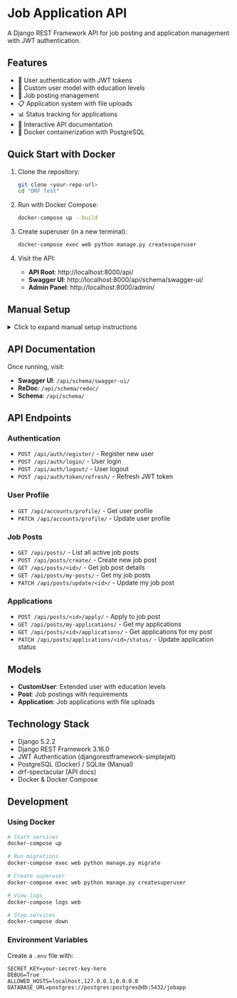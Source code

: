 # Job Application API

A Django REST Framework API for job posting and application management with JWT authentication.

## Features

- 🔐 User authentication with JWT tokens
- 👥 Custom user model with education levels
- 📝 Job posting management
- 📋 Application system with file uploads
- 📊 Status tracking for applications
- 📖 Interactive API documentation
- 🐳 Docker containerization with PostgreSQL

## Quick Start with Docker 

1. Clone the repository:
   ```bash
   git clone <your-repo-url>
   cd "DRF Test"
   ```

2. Run with Docker Compose:
   ```bash
   docker-compose up --build
   ```

3. Create superuser (in a new terminal):
   ```bash
   docker-compose exec web python manage.py createsuperuser
   ```

4. Visit the API:
   - **API Root**: http://localhost:8000/api/
   - **Swagger UI**: http://localhost:8000/api/schema/swagger-ui/
   - **Admin Panel**: http://localhost:8000/admin/

## Manual Setup 

<details>
<summary>Click to expand manual setup instructions</summary>

1. Create virtual environment:
   ```bash
   python -m venv .venv
   .venv\Scripts\activate  # Windows
   ```

2. Install dependencies:
   ```bash
   pip install -r requirements.txt
   ```

3. Create `.env` file:
   ```env
   SECRET_KEY=your-secret-key-here
   DEBUG=True
   ALLOWED_HOSTS=localhost,127.0.0.1
   DATABASE_URL=sqlite:///db.sqlite3
   ```

4. Run migrations:
   ```bash
   python manage.py migrate
   python manage.py createsuperuser
   ```

5. Start development server:
   ```bash
   python manage.py runserver
   ```

</details>

## API Documentation

Once running, visit:
- **Swagger UI**: `/api/schema/swagger-ui/`
- **ReDoc**: `/api/schema/redoc/`
- **Schema**: `/api/schema/`

## API Endpoints

### Authentication
- `POST /api/auth/register/` - Register new user
- `POST /api/auth/login/` - User login
- `POST /api/auth/logout/` - User logout
- `POST /api/auth/token/refresh/` - Refresh JWT token

### User Profile
- `GET /api/accounts/profile/` - Get user profile
- `PATCH /api/accounts/profile/` - Update user profile

### Job Posts
- `GET /api/posts/` - List all active job posts
- `POST /api/posts/create/` - Create new job post
- `GET /api/posts/<id>/` - Get job post details
- `GET /api/posts/my-posts/` - Get my job posts
- `PATCH /api/posts/update/<id>/` - Update my job post

### Applications
- `POST /api/posts/<id>/apply/` - Apply to job post
- `GET /api/posts/my-applications/` - Get my applications
- `GET /api/posts/<id>/applications/` - Get applications for my post
- `PATCH /api/posts/applications/<id>/status/` - Update application status

## Models

- **CustomUser**: Extended user with education levels
- **Post**: Job postings with requirements
- **Application**: Job applications with file uploads

## Technology Stack

- Django 5.2.2
- Django REST Framework 3.16.0
- JWT Authentication (djangorestframework-simplejwt)
- PostgreSQL (Docker) / SQLite (Manual)
- drf-spectacular (API docs)
- Docker & Docker Compose

## Development

### Using Docker
```bash
# Start services
docker-compose up

# Run migrations
docker-compose exec web python manage.py migrate

# Create superuser
docker-compose exec web python manage.py createsuperuser

# View logs
docker-compose logs web

# Stop services
docker-compose down
```

### Environment Variables
Create a `.env` file with:
```env
SECRET_KEY=your-secret-key-here
DEBUG=True
ALLOWED_HOSTS=localhost,127.0.0.1,0.0.0.0
DATABASE_URL=postgres://postgres:postgres@db:5432/jobapp
```